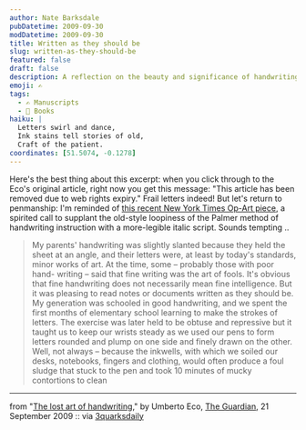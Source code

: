 ```yaml
---
author: Nate Barksdale
pubDatetime: 2009-09-30
modDatetime: 2009-09-30
title: Written as they should be
slug: written-as-they-should-be
featured: false
draft: false
description: A reflection on the beauty and significance of handwriting in a digital age, inspired by Umberto Eco's thoughts.
emoji: ✍️
tags:
  - ✍️ Manuscripts
  - 📖 Books
haiku: |
  Letters swirl and dance,  
  Ink stains tell stories of old,  
  Craft of the patient.
coordinates: [51.5074, -0.1278]
---
```


Here's the best thing about this excerpt: when you click through to the Eco's original article, right now you get this message: "This article has been removed due to web rights expiry." Frail letters indeed! But let's return to penmanship: I'm reminded of [this recent New York Times Op-Art piece](http://www.nytimes.com/interactive/2009/09/04/opinion/20090908_opart.html), a spirited call to supplant the old-style loopiness of the Palmer method of handwriting instruction with a more-legible italic script. Sounds tempting ..

> My parents' handwriting was slightly slanted because they held the sheet at an angle, and their letters were, at least by today's standards, minor works of art. At the time, some – probably those with poor hand- writing – said that fine writing was the art of fools. It's obvious that fine handwriting does not necessarily mean fine intelligence. But it was pleasing to read notes or documents written as they should be. My generation was schooled in good handwriting, and we spent the first months of elementary school learning to make the strokes of letters. The exercise was later held to be obtuse and repressive but it taught us to keep our wrists steady as we used our pens to form letters rounded and plump on one side and finely drawn on the other. Well, not always – because the inkwells, with which we soiled our desks, notebooks, fingers and clothing, would often produce a foul sludge that stuck to the pen and took 10 minutes of mucky contortions to clean

---

from "[The lost art of handwriting](http://web.archive.org/web/20240806070136/https://3quarksdaily.com/3quarksdaily/2009/09/umberto-eco-the-lost-art-of-handwriting.html)," by Umberto Eco, [The Guardian](https://www.google.com/search?q=%22The%20Guardian%22%20guardian.co.uk), 21 September 2009 :: via [3quarksdaily](http://web.archive.org/web/20240806070136/https://3quarksdaily.com/3quarksdaily/2009/09/umberto-eco-the-lost-art-of-handwriting.html)
